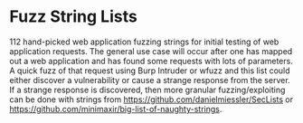 # Fuzz String Lists

112 hand-picked web application fuzzing strings for initial testing of web application requests. The general use case will occur after one has mapped out a web application and has found some requests with lots of parameters. A quick fuzz of that request using Burp Intruder or wfuzz and this list could either discover a vulnerability or cause a strange response from the server. If a strange response is discovered, then more granular fuzzing/exploiting can be done with strings from https://github.com/danielmiessler/SecLists or https://github.com/minimaxir/big-list-of-naughty-strings. 
